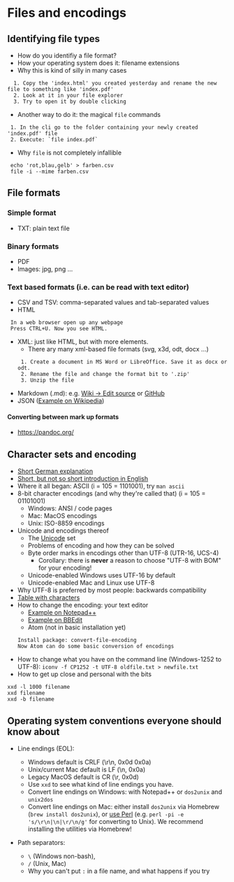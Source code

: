 # Files and encodings


## Identifying file types

* How do you identifiy a file format?
* How your operating system does it: filename extensions
* Why this is kind of silly in many cases
```
  1. Copy the 'index.html' you created yesterday and rename the new file to something like 'index.pdf'
  2. Look at it in your file explorer
  3. Try to open it by double clicking
```

* Another way to do it: the magical `file` commands
```
 1. In the cli go to the folder containing your newly created 'index.pdf' file
 2. Execute: `file index.pdf`
```

* Why `file` is not completely infallible
```
 echo 'rot,blau,gelb' > farben.csv
 file -i --mime farben.csv
```

## File formats
### Simple format
* TXT: plain text file

### Binary formats
* PDF
* Images: jpg, png ...

### Text based formats (i.e. can be read with text editor)
* CSV and TSV: comma-separated values and tab-separated values
* HTML
```
 In a web browser open up any webpage
 Press CTRL+U. Now you see HTML.
```
* XML: just like HTML, but with more elements.
  * There ary many xml-based file formats (svg, x3d, odt, docx ...)
  ```
   1. Create a document in MS Word or LibreOffice. Save it as docx or odt.
   2. Rename the file and change the format bit to '.zip'
   3. Unzip the file
  ```
* Markdown (.md): e.g. [Wiki -> Edit source](https://en.wikipedia.org/wiki/2011) or [GitHub](https://help.github.com/en/articles/basic-writing-and-formatting-syntax)
* JSON ([Example on Wikipedia](https://en.wikipedia.org/wiki/JSON#JSON_sample))


#### Converting between mark up formats
* https://pandoc.org/


## Character sets and encoding

* [Short German explanation](https://ianus-fdz.de/it-empfehlungen/textdokumente?qt-textdokumente=2#text-kodierungpraxis)
* [Short, but not so short introduction in English](http://www.steves-internet-guide.com/guide-data-character-encoding/)
* Where it all began: ASCII (i = 105 = 1101001), try `man ascii`
* 8-bit character encodings (and why they're called that) (i = 105 = 01101001)
  * Windows: ANSI / code pages
  * Mac: MacOS encodings
  * Unix: ISO-8859 encodings
* Unicode and encodings thereof
  * The [Unicode](https://www.unicode.org/versions/Unicode12.0.0/) set
  * Problems of encoding and how they can be solved
  * Byte order marks in encodings other than UTF-8 (UTR-16, UCS-4)
    * Corollary: there is **never** a reason to choose "UTF-8 with BOM" for your encoding!
  * Unicode-enabled Windows uses UTF-16 by default
  * Unicode-enabled Mac and Linux use UTF-8
* Why UTF-8 is preferred by most people: backwards compatibility
* [Table with characters](https://www.rapidtables.com/code/text/index.html)
* How to change the encoding: your text editor
  * [Example on Notepad++](images/programs_1_ansi.png)
  * [Example on BBEdit](images/programs_1_bbedit.png)
  * Atom (not in basic installation yet)
  ```
  Install package: convert-file-encoding
  Now Atom can do some basic conversion of encodings
  ```
* How to change what you have on the command line (Windows-1252 to UTF-8): `iconv -f CP1252 -t UTF-8 oldfile.txt > newfile.txt`
* How to get up close and personal with the bits
```
xxd -l 1000 filename
xxd filename
xxd -b filename
```

## Operating system conventions everyone should know about

* Line endings (EOL):
  * Windows default is CRLF (\r\n, 0x0d 0x0a)
  * Unix/current Mac default is LF (\n, 0x0a)
  * Legacy MacOS default is CR (\r, 0x0d)
  * Use `xxd` to see what kind of line endings you have.
  * Convert line endings on Windows: with Notepad++ or `dos2unix` and `unix2dos`
  * Convert line endings on Mac: either install `dos2unix` via Homebrew (`brew install dos2unix`), or [use Perl](https://stackoverflow.com/a/14155400) (e.g. `perl -pi -e 's/\r\n|\n|\r/\n/g'` for converting to Unix). We recommend installing the utilities via Homebrew!

* Path separators:
  * `\` (Windows non-bash),
  * `/` (Unix, Mac)
  * Why you can't put `:` in a file name, and what happens if you try
